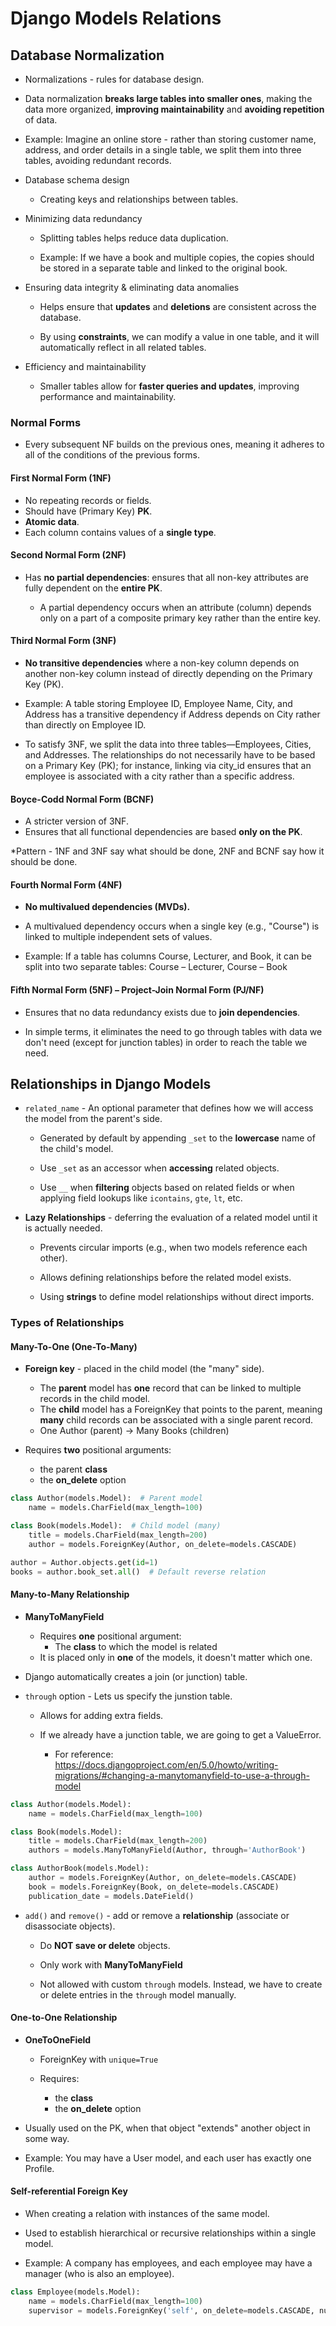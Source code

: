 # Django Models Relations

## Database Normalization

-   Normalizations - rules for database design.

-   Data normalization **breaks large tables into smaller ones**, making the data more organized, **improving maintainability** and **avoiding repetition** of data.

-   Example: Imagine an online store - rather than storing customer name, address, and order details in a single table, we split them into three tables, avoiding redundant records.

-   Database schema design

    -   Creating keys and relationships between tables.

-   Minimizing data redundancy

    -   Splitting tables helps reduce data duplication.

    -   Example: If we have a book and multiple copies, the copies should be stored in a separate table and linked to the original book.

-   Ensuring data integrity & eliminating data anomalies

    -   Helps ensure that **updates** and **deletions** are consistent across the database.

    -   By using **constraints**, we can modify a value in one table, and it will automatically reflect in all related tables.

-   Efficiency and maintainability
    -   Smaller tables allow for **faster queries and updates**, improving performance and maintainability.

### Normal Forms

-   Every subsequent NF builds on the previous ones, meaning it adheres to all of the conditions of the previous forms.

#### First Normal Form (1NF)

-   No repeating records or fields.
-   Should have (Primary Key) **PK**.
-   **Atomic data**.
-   Each column contains values of a **single type**.

#### Second Normal Form (2NF)

-   Has **no partial dependencies**: ensures that all non-key attributes are fully dependent on the **entire PK**.

    -   A partial dependency occurs when an attribute (column) depends only on a part of a composite primary key rather than the entire key.

#### Third Normal Form (3NF)

-   **No transitive dependencies** where a non-key column depends on another non-key column instead of directly depending on the Primary Key (PK).

-   Example: A table storing Employee ID, Employee Name, City, and Address has a transitive dependency if Address depends on City rather than directly on Employee ID.

-   To satisfy 3NF, we split the data into three tables—Employees, Cities, and Addresses. The relationships do not necessarily have to be based on a Primary Key (PK); for instance, linking via city_id ensures that an employee is associated with a city rather than a specific address.

#### Boyce-Codd Normal Form (BCNF)

-   A stricter version of 3NF.
-   Ensures that all functional dependencies are based **only on the PK**.

\*Pattern - 1NF and 3NF say what should be done, 2NF and BCNF say how it should be done.

#### Fourth Normal Form (4NF)

-   **No multivalued dependencies (MVDs).**

-   A multivalued dependency occurs when a single key (e.g., "Course") is linked to multiple independent sets of values.

-   Example: If a table has columns Course, Lecturer, and Book, it can be split into two separate tables: Course – Lecturer, Course – Book

#### Fifth Normal Form (5NF) – Project-Join Normal Form (PJ/NF)

-   Ensures that no data redundancy exists due to **join dependencies**.

-   In simple terms, it eliminates the need to go through tables with data we don't need (except for junction tables) in order to reach the table we need.

## Relationships in Django Models

-   `related_name` - An optional parameter that defines how we will access the model from the parent's side.

    -   Generated by default by appending `_set` to the **lowercase** name of the child's model.

    -   Use `_set` as an accessor when **accessing** related objects.

    -   Use `__` when **filtering** objects based on related fields or when applying field lookups like `icontains`, `gte`, `lt`, etc.

-   **Lazy Relationships** - deferring the evaluation of a related model until it is actually needed.

    -   Prevents circular imports (e.g., when two models reference each other).

    -   Allows defining relationships before the related model exists.

    -   Using **strings** to define model relationships without direct imports.

### Types of Relationships

#### Many-To-One (One-To-Many)

-   **Foreign key** - placed in the child model (the "many" side).

    -   The **parent** model has **one** record that can be linked to multiple records in the child model.
    -   The **child** model has a ForeignKey that points to the parent, meaning **many** child records can be associated with a single parent record.
    -   One Author (parent) → Many Books (children)

-   Requires **two** positional arguments:
    -   the parent **class**
    -   the **on_delete** option

```python
class Author(models.Model):  # Parent model
    name = models.CharField(max_length=100)

class Book(models.Model):  # Child model (many)
    title = models.CharField(max_length=200)
    author = models.ForeignKey(Author, on_delete=models.CASCADE)

author = Author.objects.get(id=1)
books = author.book_set.all()  # Default reverse relation
```

#### Many-to-Many Relationship

-   **ManyToManyField**

    -   Requires **one** positional argument:
        -   The **class** to which the model is related
    -   It is placed only in **one** of the models, it doesn't matter which one.

-   Django automatically creates a join (or junction) table.

-   `through` option - Lets us specify the junstion table.

    -   Allows for adding extra fields.

    -   If we already have a junction table, we are going to get a ValueError.
        -   For reference: https://docs.djangoproject.com/en/5.0/howto/writing-migrations/#changing-a-manytomanyfield-to-use-a-through-model

```python
class Author(models.Model):
    name = models.CharField(max_length=100)

class Book(models.Model):
    title = models.CharField(max_length=200)
    authors = models.ManyToManyField(Author, through='AuthorBook')

class AuthorBook(models.Model):
    author = models.ForeignKey(Author, on_delete=models.CASCADE)
    book = models.ForeignKey(Book, on_delete=models.CASCADE)
    publication_date = models.DateField()
```

-   `add()` and `remove()` - add or remove a **relationship** (associate or disassociate objects).

    -   Do **NOT save or delete** objects.

    -   Only work with **ManyToManyField**

    -   Not allowed with custom `through` models. Instead, we have to create or delete entries in the `through` model manually.

#### One-to-One Relationship

-   **OneToOneField**

    -   ForeignKey with `unique=True`

    -   Requires:
        -   the **class**
        -   the **on_delete** option

-   Usually used on the PK, when that object "extends" another object in some way.

-   Example: You may have a User model, and each user has exactly one Profile.

#### Self-referential Foreign Key

-   When creating a relation with instances of the same model.

-   Used to establish hierarchical or recursive relationships within a single model.

-   Example: A company has employees, and each employee may have a manager (who is also an employee).

```python
class Employee(models.Model):
    name = models.CharField(max_length=100)
    supervisor = models.ForeignKey('self', on_delete=models.CASCADE, null=True, blank=True)
```

